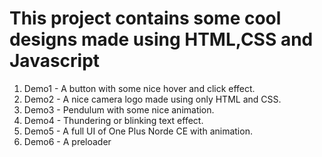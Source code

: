 # This project contains some cool designs made using HTML,CSS and Javascript

1. Demo1 - A button with some nice hover and click effect.
2. Demo2 - A nice camera logo made using only HTML and CSS.
3. Demo3 - Pendulum with some nice animation.
4. Demo4 - Thundering or blinking text effect.
5. Demo5 - A full UI of One Plus Norde CE with animation.
6. Demo6 - A preloader 